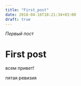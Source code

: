 ```yaml
---
title: "First_post"
date: 2018-04-16T18:21:34+03:00
draft: true
---
```


*Первый пост*

<!--more-->

# First post

всем привет!

пятая ревизия
